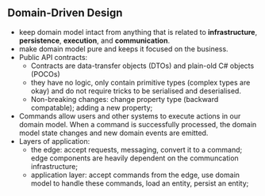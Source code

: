 ## Domain-Driven Design

- keep domain model intact from anything that is related to **infrastructure**, **persistence**, **execution**, and **communication**.
- make domain model pure and keeps it focused on the business.
- Public API contracts:
  - Contracts are data-transfer objects (DTOs) and plain-old C# objects (POCOs)
  - they have no logic, only contain primitive types (complex types are okay) and do not require tricks to be serialised and deserialised.
  - Non-breaking changes: change property type (backward compatable); adding a new property;
- Commands allow users and other systems to execute actions in our domain model. When a command is successfully processed, the domain model state changes and new domain events are emitted.
- Layers of application:
  - the edge: accept requests, messaging, convert it to a command; edge components are heavily dependent on the communcation infrastructure;
  - application layer: accept commands from the edge, use domain model to handle these commands, load an entity, persist an entity;
